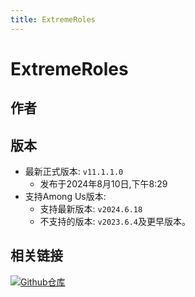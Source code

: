```yaml
---
title: ExtremeRoles
---
```

# ExtremeRoles
## 作者

<div align="center">
<VPCard
  title="yukieiji"
  desc="开发者"
  logo="/Image/yukieiji.jpg"
  link="https://github.com/KiraYamato94"
/>
</div>

## 版本
- 最新正式版本: `v11.1.1.0`
  - 发布于2024年8月10日,下午8:29
- 支持Among Us版本:
    - 支持最新版本: `v2024.6.18`
    - 不支持的版本: `v2023.6.4`及更早版本。

## 相关链接
[![Github仓库](https://badgen.net/badge/Github/Repository/github?icon=github)](https://github.com/yukieiji/ExtremeRoles)
